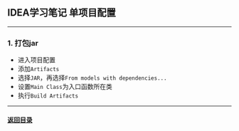 ## IDEA学习笔记 单项目配置
---
### 1. 打包jar

+ 进入项目配置
+ 添加`Artifacts`
+ 选择`JAR`，再选择`From models with dependencies...`
+ 设置`Main Class`为入口函数所在类
+ 执行`Build Artifacts`

---
#### [返回目录](./)